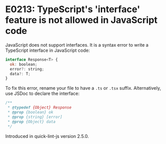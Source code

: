 # E0213: TypeScript's 'interface' feature is not allowed in JavaScript code

JavaScript does not support interfaces. It is a syntax error to write a
TypeScript interface in JavaScript code:

```javascript
interface Response<T> {
  ok: boolean;
  error?: string;
  data?: T;
}
```

To fix this error, rename your file to have a `.ts` or `.tsx` suffix.
Alternatively, use JSDoc to declare the interface:

```javascript
/**
 * @typedef {Object} Response
 * @prop {boolean} ok
 * @prop {string} [error]
 * @prop {Object} data
 */
```

Introduced in quick-lint-js version 2.5.0.
